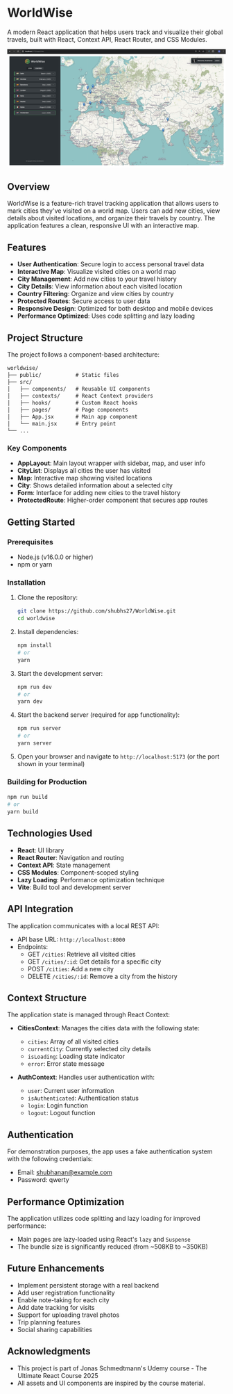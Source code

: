 # WorldWise

A modern React application that helps users track and visualize their global travels, built with React, Context API, React Router, and CSS Modules.

![WorldWise App](public/screenshot.png)

## Overview

WorldWise is a feature-rich travel tracking application that allows users to mark cities they've visited on a world map. Users can add new cities, view details about visited locations, and organize their travels by country. The application features a clean, responsive UI with an interactive map.

## Features

- **User Authentication**: Secure login to access personal travel data
- **Interactive Map**: Visualize visited cities on a world map
- **City Management**: Add new cities to your travel history
- **City Details**: View information about each visited location
- **Country Filtering**: Organize and view cities by country
- **Protected Routes**: Secure access to user data
- **Responsive Design**: Optimized for both desktop and mobile devices
- **Performance Optimized**: Uses code splitting and lazy loading

## Project Structure

The project follows a component-based architecture:

```
worldwise/
├── public/           # Static files
├── src/
│   ├── components/   # Reusable UI components
│   ├── contexts/     # React Context providers
│   ├── hooks/        # Custom React hooks
│   ├── pages/        # Page components
│   ├── App.jsx       # Main app component
│   └── main.jsx      # Entry point
└── ...
```

### Key Components

- **AppLayout**: Main layout wrapper with sidebar, map, and user info
- **CityList**: Displays all cities the user has visited
- **Map**: Interactive map showing visited locations
- **City**: Shows detailed information about a selected city
- **Form**: Interface for adding new cities to the travel history
- **ProtectedRoute**: Higher-order component that secures app routes

## Getting Started

### Prerequisites

- Node.js (v16.0.0 or higher)
- npm or yarn

### Installation

1. Clone the repository:

   ```bash
   git clone https://github.com/shubhs27/WorldWise.git
   cd worldwise
   ```

2. Install dependencies:

   ```bash
   npm install
   # or
   yarn
   ```

3. Start the development server:

   ```bash
   npm run dev
   # or
   yarn dev
   ```

4. Start the backend server (required for app functionality):

   ```bash
   npm run server
   # or
   yarn server
   ```

5. Open your browser and navigate to `http://localhost:5173` (or the port shown in your terminal)

### Building for Production

```bash
npm run build
# or
yarn build
```

## Technologies Used

- **React**: UI library
- **React Router**: Navigation and routing
- **Context API**: State management
- **CSS Modules**: Component-scoped styling
- **Lazy Loading**: Performance optimization technique
- **Vite**: Build tool and development server

## API Integration

The application communicates with a local REST API:

- API base URL: `http://localhost:8000`
- Endpoints:
  - GET `/cities`: Retrieve all visited cities
  - GET `/cities/:id`: Get details for a specific city
  - POST `/cities`: Add a new city
  - DELETE `/cities/:id`: Remove a city from the history

## Context Structure

The application state is managed through React Context:

- **CitiesContext**: Manages the cities data with the following state:

  - `cities`: Array of all visited cities
  - `currentCity`: Currently selected city details
  - `isLoading`: Loading state indicator
  - `error`: Error state message

- **AuthContext**: Handles user authentication with:
  - `user`: Current user information
  - `isAuthenticated`: Authentication status
  - `login`: Login function
  - `logout`: Logout function

## Authentication

For demonstration purposes, the app uses a fake authentication system with the following credentials:

- Email: shubhanan@example.com
- Password: qwerty

## Performance Optimization

The application utilizes code splitting and lazy loading for improved performance:

- Main pages are lazy-loaded using React's `lazy` and `Suspense`
- The bundle size is significantly reduced (from ~508KB to ~350KB)

## Future Enhancements

- Implement persistent storage with a real backend
- Add user registration functionality
- Enable note-taking for each city
- Add date tracking for visits
- Support for uploading travel photos
- Trip planning features
- Social sharing capabilities

## Acknowledgments

- This project is part of Jonas Schmedtmann's Udemy course - The Ultimate React Course 2025
- All assets and UI components are inspired by the course material.

